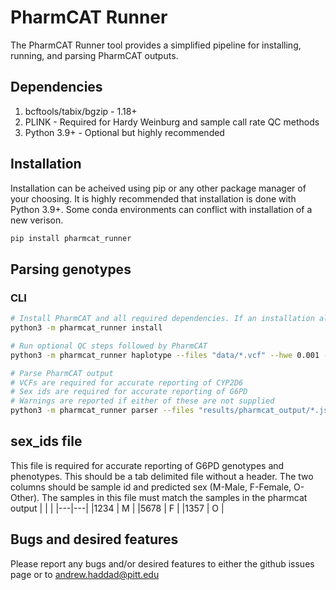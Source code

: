 # PharmCAT Runner

The PharmCAT Runner tool provides a simplified pipeline for installing, running, and parsing PharmCAT outputs.

## Dependencies
1. bcftools/tabix/bgzip - 1.18+
2. PLINK - Required for Hardy Weinburg and sample call rate QC methods
3. Python 3.9+ - Optional but highly recommended

## Installation

Installation can be acheived using pip or any other package manager of your choosing. It is highly recommended that installation is done with Python 3.9+. Some conda environments can conflict with installation of a new verison.
```sh
pip install pharmcat_runner 
```

## Parsing genotypes

### CLI
```sh
# Install PharmCAT and all required dependencies. If an installation already exists, must pass --overwrite to update
python3 -m pharmcat_runner install

# Run optional QC steps followed by PharmCAT
python3 -m pharmcat_runner haplotype --files "data/*.vcf" --hwe 0.001 --variant_call_rate 0.95 --sample_call_rate 0.95

# Parse PharmCAT output
# VCFs are required for accurate reporting of CYP2D6
# Sex ids are required for accurate reporting of G6PD
# Warnings are reported if either of these are not supplied
python3 -m pharmcat_runner parser --files "results/pharmcat_output/*.json" --vcfs "data/*.vcf" --sex_ids sex_ids.txt
```

## sex_ids file
This file is required for accurate reporting of G6PD genotypes and phenotypes. This should be a tab delimited file without a header. The two columns should be sample id and predicted sex (M-Male, F-Female, O-Other). The samples in this file must match the samples in the pharmcat output
|   |   |
|---|---|
|1234 | M |
|5678 | F |
|1357 | O |

## Bugs and desired features
Please report any bugs and/or desired features to either the github issues page or to andrew.haddad@pitt.edu
